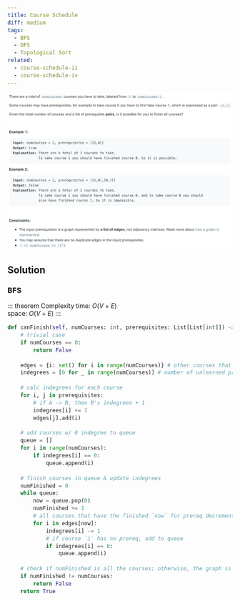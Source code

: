 ```yaml
---
title: Course Schedule
diff: medium
tags:
  - BFS
  - DFS
  - Topological Sort
related:
  - course-schedule-ii
  - course-schedule-iv
---
```


<img class="medium-zoom" src="/algo/course-schedule.png" alt="https://leetcode.com/problems/course-schedule">

## Solution

### BFS

::: theorem Complexity
time: $O(V + E)$  
space: $O(V + E)$
:::

```py
def canFinish(self, numCourses: int, prerequisites: List[List[int]]) -> bool:
    # trivial case
    if numCourses == 0:
        return False

    edges = {i: set() for i in range(numCourses)} # other courses that depend on course i
    indegrees = [0 for _ in range(numCourses)] # number of unlearned prereqs

    # calc indegrees for each course
    for i, j in prerequisites:
        # if A -> B, then B's indegrees + 1
        indegrees[i] += 1
        edges[j].add(i)

    # add courses w/ 0 indegree to queue
    queue = []
    for i in range(numCourses):
        if indegrees[i] == 0:
            queue.append(i)

    # finish courses in queue & update indegrees
    numFinished = 0
    while queue:
        now = queue.pop(0)
        numFinished += 1
        # all courses that have the finished `now` for prereq decrement indegrees by 1
        for i in edges[now]:
            indegrees[i] -= 1
            # if course `i` has no prereq, add to queue
            if indegrees[i] == 0:
                queue.append(i)

    # check if numFinished is all the courses; otherwise, the graph is not a DAG
    if numFinished != numCourses:
        return False
    return True
```
